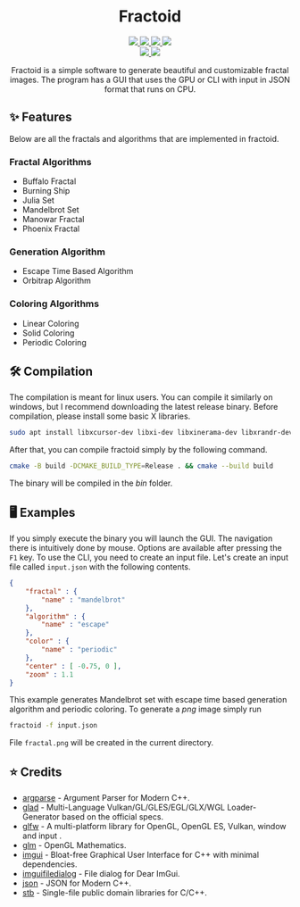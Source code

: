 <h1 align="center">Fractoid</h1>

<p align="center">
    <a href="https://github.com/tjira/fractoid/pulse">
        <img src="https://img.shields.io/github/last-commit/tjira/fractoid?logo=github&logoColor=white&style=for-the-badge"/>
    </a>
    <a href="https://github.com/tjira/fractoid/blob/master/LICENSE.md">
        <img src="https://img.shields.io/github/license/tjira/fractoid?logo=gitbook&logoColor=white&style=for-the-badge"/>
    </a>
    <a href="https://github.com/tjira/fractoid/stargazers">
        <img src="https://img.shields.io/github/stars/tjira/fractoid?logo=apachespark&logoColor=white&style=for-the-badge"/>
    </a>
    <a href="https://github.com/tjira/fractoid">
        <img src="https://img.shields.io/github/languages/code-size/tjira/fractoid?logo=databricks&logoColor=white&style=for-the-badge"/>
    </a>
    <br>
    <a href="https://github.com/tjira/fractoid/releases/latest">
        <img src="https://img.shields.io/github/v/release/tjira/fractoid?display_name=tag&logo=sharp&logoColor=white&style=for-the-badge"/>
    </a>
    <a href="https://github.com/tjira/fractoid/releases/latest">
        <img src="https://img.shields.io/github/downloads/tjira/fractoid/total?logo=markdown&logoColor=white&style=for-the-badge"/>
    </a>
</p>

<p align="center">
Fractoid is a simple software to generate beautiful and customizable fractal images. The program has a GUI that uses the GPU or CLI with input in JSON format that runs on CPU.
</p>

## ✨ Features

Below are all the fractals and algorithms that are implemented in fractoid.

### Fractal Algorithms

* Buffalo Fractal
* Burning Ship
* Julia Set
* Mandelbrot Set
* Manowar Fractal
* Phoenix Fractal

### Generation Algorithm

* Escape Time Based Algorithm
* Orbitrap Algorithm

### Coloring Algorithms

* Linear Coloring
* Solid Coloring
* Periodic Coloring

## 🛠️ Compilation

The compilation is meant for linux users. You can compile it similarly on windows, but I recommend downloading the latest release binary. Before compilation, please install some basic X libraries.

```bash
sudo apt install libxcursor-dev libxi-dev libxinerama-dev libxrandr-dev
```

After that, you can compile fractoid simply by the following command.

```bash
cmake -B build -DCMAKE_BUILD_TYPE=Release . && cmake --build build
```

The binary will be compiled in the *bin* folder.

## 🖥️ Examples

If you simply execute the binary you will launch the GUI. The navigation there is intuitively done by mouse. Options are available after pressing the `F1` key. To use the CLI, you need to create an input file. Let's create an input file called `input.json` with the following contents.

```json
{
    "fractal" : {
        "name" : "mandelbrot"
    },
    "algorithm" : {
        "name" : "escape"
    },
    "color" : {
        "name" : "periodic"
    },
    "center" : [ -0.75, 0 ],
    "zoom" : 1.1
}
```

This example generates Mandelbrot set with escape time based generation algorithm and periodic coloring. To generate a *png* image simply run

```bash
fractoid -f input.json
```

File `fractal.png` will be created in the current directory.

## ⭐ Credits

* [argparse](https://github.com/p-ranav/argparse) - Argument Parser for Modern C++.
* [glad](https://github.com/Dav1dde/glad) - Multi-Language Vulkan/GL/GLES/EGL/GLX/WGL Loader-Generator based on the official specs.
* [glfw](https://github.com/glfw/glfw) - A multi-platform library for OpenGL, OpenGL ES, Vulkan, window and input .
* [glm](https://github.com/g-truc/glm) - OpenGL Mathematics.
* [imgui](https://github.com/ocornut/imgui) - Bloat-free Graphical User Interface for C++ with minimal dependencies.
* [imguifiledialog](https://github.com/aiekick/ImGuiFileDialog) - File dialog for Dear ImGui.
* [json](https://github.com/nlohmann/json) - JSON for Modern C++.
* [stb](https://github.com/nothings/stb) - Single-file public domain libraries for C/C++.
